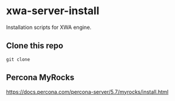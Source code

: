 # xwa-server-install
Installation scripts for XWA engine.

## Clone this repo

```
git clone 
```

## Percona MyRocks

https://docs.percona.com/percona-server/5.7/myrocks/install.html
